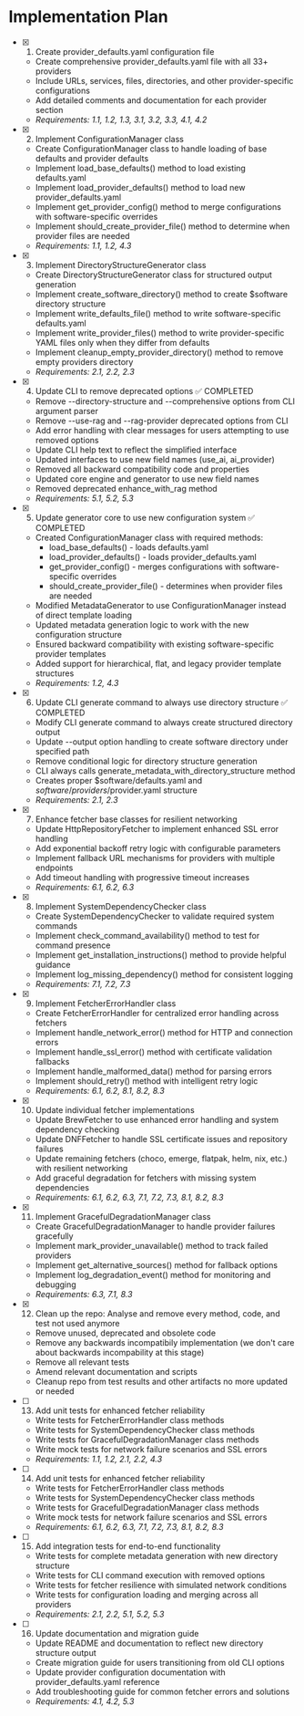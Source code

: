 # Implementation Plan

- [x] 1. Create provider_defaults.yaml configuration file
  - Create comprehensive provider_defaults.yaml file with all 33+ providers
  - Include URLs, services, files, directories, and other provider-specific configurations
  - Add detailed comments and documentation for each provider section
  - _Requirements: 1.1, 1.2, 1.3, 3.1, 3.2, 3.3, 4.1, 4.2_

- [x] 2. Implement ConfigurationManager class
  - Create ConfigurationManager class to handle loading of base defaults and provider defaults
  - Implement load_base_defaults() method to load existing defaults.yaml
  - Implement load_provider_defaults() method to load new provider_defaults.yaml
  - Implement get_provider_config() method to merge configurations with software-specific overrides
  - Implement should_create_provider_file() method to determine when provider files are needed
  - _Requirements: 1.1, 1.2, 4.3_

- [x] 3. Implement DirectoryStructureGenerator class
  - Create DirectoryStructureGenerator class for structured output generation
  - Implement create_software_directory() method to create $software directory structure
  - Implement write_defaults_file() method to write software-specific defaults.yaml
  - Implement write_provider_files() method to write provider-specific YAML files only when they differ from defaults
  - Implement cleanup_empty_provider_directory() method to remove empty providers directory
  - _Requirements: 2.1, 2.2, 2.3_

- [x] 4. Update CLI to remove deprecated options ✅ COMPLETED
  - Remove --directory-structure and --comprehensive options from CLI argument parser
  - Remove --use-rag and --rag-provider deprecated options from CLI
  - Add error handling with clear messages for users attempting to use removed options
  - Update CLI help text to reflect the simplified interface
  - Updated interfaces to use new field names (use_ai, ai_provider)
  - Removed all backward compatibility code and properties
  - Updated core engine and generator to use new field names
  - Removed deprecated enhance_with_rag method
  - _Requirements: 5.1, 5.2, 5.3_

- [x] 5. Update generator core to use new configuration system ✅ COMPLETED
  - Created ConfigurationManager class with required methods:
    - load_base_defaults() - loads defaults.yaml
    - load_provider_defaults() - loads provider_defaults.yaml
    - get_provider_config() - merges configurations with software-specific overrides
    - should_create_provider_file() - determines when provider files are needed
  - Modified MetadataGenerator to use ConfigurationManager instead of direct template loading
  - Updated metadata generation logic to work with the new configuration structure
  - Ensured backward compatibility with existing software-specific provider templates
  - Added support for hierarchical, flat, and legacy provider template structures
  - _Requirements: 1.2, 4.3_

- [x] 6. Update CLI generate command to always use directory structure ✅ COMPLETED
  - Modify CLI generate command to always create structured directory output
  - Update --output option handling to create software directory under specified path
  - Remove conditional logic for directory structure generation
  - CLI always calls generate_metadata_with_directory_structure method
  - Creates proper $software/defaults.yaml and $software/providers/$provider.yaml structure
  - _Requirements: 2.1, 2.3_

- [x] 7. Enhance fetcher base classes for resilient networking
  - Update HttpRepositoryFetcher to implement enhanced SSL error handling
  - Add exponential backoff retry logic with configurable parameters
  - Implement fallback URL mechanisms for providers with multiple endpoints
  - Add timeout handling with progressive timeout increases
  - _Requirements: 6.1, 6.2, 6.3_

- [x] 8. Implement SystemDependencyChecker class
  - Create SystemDependencyChecker to validate required system commands
  - Implement check_command_availability() method to test for command presence
  - Implement get_installation_instructions() method to provide helpful guidance
  - Implement log_missing_dependency() method for consistent logging
  - _Requirements: 7.1, 7.2, 7.3_

- [x] 9. Implement FetcherErrorHandler class
  - Create FetcherErrorHandler for centralized error handling across fetchers
  - Implement handle_network_error() method for HTTP and connection errors
  - Implement handle_ssl_error() method with certificate validation fallbacks
  - Implement handle_malformed_data() method for parsing errors
  - Implement should_retry() method with intelligent retry logic
  - _Requirements: 6.1, 6.2, 8.1, 8.2, 8.3_

- [x] 10. Update individual fetcher implementations
  - Update BrewFetcher to use enhanced error handling and system dependency checking
  - Update DNFFetcher to handle SSL certificate issues and repository failures
  - Update remaining fetchers (choco, emerge, flatpak, helm, nix, etc.) with resilient networking
  - Add graceful degradation for fetchers with missing system dependencies
  - _Requirements: 6.1, 6.2, 6.3, 7.1, 7.2, 7.3, 8.1, 8.2, 8.3_

- [x] 11. Implement GracefulDegradationManager class
  - Create GracefulDegradationManager to handle provider failures gracefully
  - Implement mark_provider_unavailable() method to track failed providers
  - Implement get_alternative_sources() method for fallback options
  - Implement log_degradation_event() method for monitoring and debugging
  - _Requirements: 6.3, 7.1, 8.3_

- [x] 12. Clean up the repo: Analyse and remove every method, code, and test not used anymore
  - Remove unused, deprecated and obsolete code
  - Remove any backwards incompatibily implementation (we don't care about backwards incompability at this stage)
  - Remove all relevant tests
  - Amend relevant documentation and scripts
  - Cleanup repo from test results and other artifacts no more updated or needed

- [ ] 13. Add unit tests for enhanced fetcher reliability
  - Write tests for FetcherErrorHandler class methods
  - Write tests for SystemDependencyChecker class methods
  - Write tests for GracefulDegradationManager class methods
  - Write mock tests for network failure scenarios and SSL errors
  - _Requirements: 1.1, 1.2, 2.1, 2.2, 4.3_

- [ ] 14. Add unit tests for enhanced fetcher reliability
  - Write tests for FetcherErrorHandler class methods
  - Write tests for SystemDependencyChecker class methods
  - Write tests for GracefulDegradationManager class methods
  - Write mock tests for network failure scenarios and SSL errors
  - _Requirements: 6.1, 6.2, 6.3, 7.1, 7.2, 7.3, 8.1, 8.2, 8.3_

- [ ] 15. Add integration tests for end-to-end functionality
  - Write tests for complete metadata generation with new directory structure
  - Write tests for CLI command execution with removed options
  - Write tests for fetcher resilience with simulated network conditions
  - Write tests for configuration loading and merging across all providers
  - _Requirements: 2.1, 2.2, 5.1, 5.2, 5.3_

- [ ] 16. Update documentation and migration guide
  - Update README and documentation to reflect new directory structure output
  - Create migration guide for users transitioning from old CLI options
  - Update provider configuration documentation with provider_defaults.yaml reference
  - Add troubleshooting guide for common fetcher errors and solutions
  - _Requirements: 4.1, 4.2, 5.3_